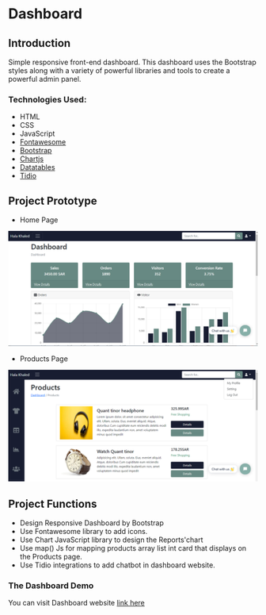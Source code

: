 #  Dashboard


## Introduction
Simple responsive front-end dashboard. This dashboard uses the Bootstrap styles along with a variety of powerful libraries and tools to create a powerful admin panel.

### Technologies Used:
* HTML
* CSS
* JavaScript
* [Fontawesome](https://fontawesome.com/ "Fontawesome")
* [Bootstrap](https://getbootstrap.com/ "Bootstrap")
* [ Chartjs](https://www.chartjs.org/ " Chartjs")
* [ Datatables](https://datatables.net/ " Chartjs")
* [Tidio](https://www.tidio.com/ "Tidio")

## Project Prototype
- Home Page
<img src="img/screen1.png">

- Products Page
<img src="img/screen2.jpg">



## Project Functions
- Design Responsive Dashboard by Bootstrap
- Use Fontawesome library to add icons.
- Use Chart JavaScript library to design the Reports'chart
- Use map() Js for mapping products array list int card that displays on the Products page.
- Use Tidio integrations to add chatbot in dashboard website.

### The Dashboard  Demo
You can visit Dashboard website [link here](https://halakh96-dashboard.netlify.app/)

